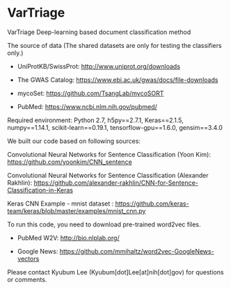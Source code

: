 # VarTriage

VarTriage Deep-learning based document classification method

The source of data (The shared datasets are only for testing the classifiers only.)
- UniProtKB/SwissProt: http://www.uniprot.org/downloads

- The GWAS Catalog: https://www.ebi.ac.uk/gwas/docs/file-downloads

- mycoSet: https://github.com/TsangLab/mycoSORT

- PubMed: https://www.ncbi.nlm.nih.gov/pubmed/


Required environment: 
Python 2.7, 
h5py==2.7.1, 
Keras==2.1.5, 
numpy==1.14.1, 
scikit-learn==0.19.1, 
tensorflow-gpu==1.6.0, 
gensim==3.4.0

We built our code based on following sources: 

Convolutional Neural Networks for Sentence Classification (Yoon Kim):
https://github.com/yoonkim/CNN_sentence

Convolutional Neural Networks for Sentence Classification (Alexander Rakhlin): 
https://github.com/alexander-rakhlin/CNN-for-Sentence-Classification-in-Keras

Keras CNN Example - mnist dataset : 
https://github.com/keras-team/keras/blob/master/examples/mnist_cnn.py

To run this code, you need to download pre-trained word2vec files.

 - PubMed W2V: http://bio.nlplab.org/ 
 
 - Google News: https://github.com/mmihaltz/word2vec-GoogleNews-vectors


Please contact Kyubum Lee (Kyubum[dot]Lee[at]nih[dot]gov) for questions or comments.
